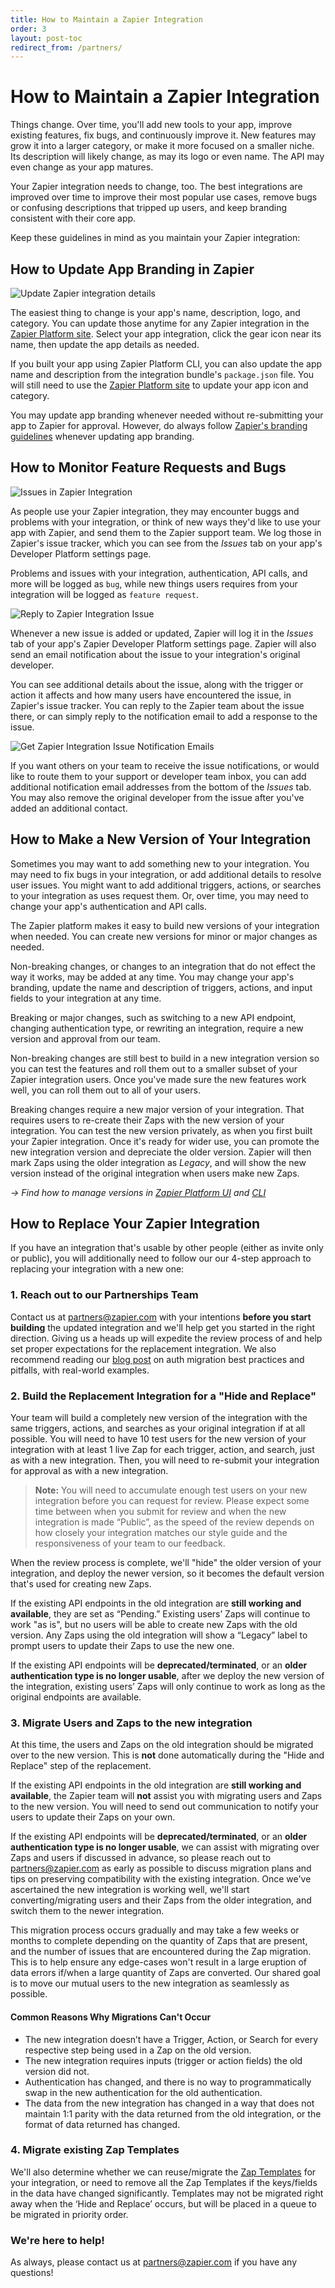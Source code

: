 ```yaml
---
title: How to Maintain a Zapier Integration
order: 3
layout: post-toc
redirect_from: /partners/
---
```


# How to Maintain a Zapier Integration

Things change. Over time, you'll add new tools to your app, improve existing features, fix bugs, and continuously improve it. New features may grow it into a larger category, or make it more focused on a smaller niche. Its description will likely change, as may its logo or even name. The API may even change as your app matures.

Your Zapier integration needs to change, too. The best integrations are improved over time to improve their most popular use cases, remove bugs or confusing descriptions that tripped up users, and keep branding consistent with their core app.

Keep these guidelines in mind as you maintain your Zapier integration:

## How to Update App Branding in Zapier

![Update Zapier integration details](https://cdn.zapier.com/storage/photos/1075ef17df9d18db368adaed7e1d24bc.png)

The easiest thing to change is your app's name, description, logo, and category. You can update those anytime for any Zapier integration in the [Zapier Platform site](https://zapier.com/app/developer). Select your app integration, click the gear icon near its name, then update the app details as needed.

If you built your app using Zapier Platform CLI, you can also update the app name and description from the integration bundle's `package.json` file. You will still need to use the [Zapier Platform site](https://zapier.com/app/developer) to update your app icon and category.

You may update app branding whenever needed without re-submitting your app to Zapier for approval. However, do always follow [Zapier's branding guidelines](https://platform.zapier.com/partners/planning-guide) whenever updating app branding.

## How to Monitor Feature Requests and Bugs

![Issues in Zapier Integration](https://cdn.zapier.com/storage/photos/7e214665d64998a7cc8c3276e5b8f86f.png)

As people use your Zapier integration, they may encounter buggs and problems with your integration, or think of new ways they'd like to use your app with Zapier, and send them to the Zapier support team. We log those in Zapier's issue tracker, which you can see from the _Issues_ tab on your app's Developer Platform settings page.

Problems and issues with your integration, authentication, API calls, and more will be logged as `bug`, while new things users requires from your integration will be logged as `feature request`.

![Reply to Zapier Integration Issue](https://cdn.zapier.com/storage/photos/a793bc2741fd1c82159c01d0a59fe735.png)

Whenever a new issue is added or updated, Zapier will log it in the _Issues_ tab of your app's Zapier Developer Platform settings page. Zapier will also send an email notification about the issue to your integration's original developer.

You can see additional details about the issue, along with the trigger or action it affects and how many users have encountered the issue, in Zapier's issue tracker. You can reply to the Zapier team about the issue there, or can simply reply to the notification email to add a response to the issue.

![Get Zapier Integration Issue Notification Emails](https://cdn.zapier.com/storage/photos/3ac5c7bc98568aac786a7b87fc2695ef.png)

If you want others on your team to receive the issue notifications, or would like to route them to your support or developer team inbox, you can add additional notification email addresses from the bottom of the _Issues_ tab. You may also remove the original developer from the issue after you've added an additional contact.

## How to Make a New Version of Your Integration

Sometimes you may want to add something new to your integration. You may need to fix bugs in your integration, or add additional details to resolve user issues. You might want to add additional triggers, actions, or searches to your integration as uses request them. Or, over time, you may need to change your app's authentication and API calls.

The Zapier platform makes it easy to build new versions of your integration when needed. You can create new versions for minor or major changes as needed.

Non-breaking changes, or changes to an integration that do not effect the way it works, may be added at any time. You may change your app's branding, update the name and description of triggers, actions, and input fields to your integration at any time.

Breaking or major changes, such as switching to a new API endpoint, changing authentication type, or rewriting an integration, require a new version and approval from our team.

Non-breaking changes are still best to build in a new integration version so you can test the features and roll them out to a smaller subset of your Zapier integration users. Once you've made sure the new features work well, you can roll them out to all of your users.

Breaking changes require a new major version of your integration. That requires users to re-create their Zaps with the new version of your integration. You can test the new version privately, as when you first built your Zapier integration. Once it's ready for wider use, you can promote the new integration version and depreciate the older version. Zapier will then mark Zaps using the older integration as _Legacy_, and will show the new version instead of the original integration when users make new Zaps.

_→ Find how to manage versions in [Zapier Platform UI](https://platform.zapier.com/docs/versions) and [CLI](https://zapier.github.io/zapier-platform-cli/#deploying-an-app-version)_

## How to Replace Your Zapier Integration

If you have an integration that's usable by other people (either as invite only or public), you will additionally need to follow our our 4-step approach to replacing your integration with a new one:

### 1. Reach out to our Partnerships Team

Contact us at [partners@zapier.com](mailto:partners@zapier.com) with your intentions **before you start building** the updated integration and we'll help get you started in the right direction. Giving us a heads up will expedite the review process of and help set proper expectations for the replacement integration. We also recommend reading our [blog post](https://zapier.com/engineering/api-auth-migration/) on auth migration best practices and pitfalls, with real-world examples.

### 2. Build the Replacement Integration for a "Hide and Replace"

Your team will build a completely new version of the integration with the same triggers, actions, and searches as your original integration if at all possible. You will need to have 10 test users for the new version of your integration with at least 1 live Zap for each trigger, action, and search, just as with a new integration. Then, you will need to re-submit your integration for approval as with a new integration.

> **Note:** You will need to accumulate enough test users on your new integration before you can request for review. Please expect some time between when you submit for review and when the new integration is made “Public”, as the speed of the review depends on how closely your integration matches our style guide and the responsiveness of your team to our feedback.

When the review process is complete, we'll "hide" the older version of your integration, and deploy the newer version, so it becomes the default version that's used for creating new Zaps.

If the existing API endpoints in the old integration are **still working and available**, they are set as “Pending.” Existing users’ Zaps will continue to work "as is", but no users will be able to create new Zaps with the old version. Any Zaps using the old integration will show a “Legacy” label to prompt users to update their Zaps to use the new one.

If the existing API endpoints will be **deprecated/terminated**, or an **older authentication type is no longer usable**, after we deploy the new version of the integration, existing users’ Zaps will only continue to work as long as the original endpoints are available.

### 3. Migrate Users and Zaps to the new integration

At this time, the users and Zaps on the old integration should be migrated over to the new version. This is **not** done automatically during the "Hide and Replace" step of the replacement.

If the existing API endpoints in the old integration are **still working and available**, the Zapier team will **not** assist you with migrating users and Zaps to the new version. You will need to send out communication to notify your users to update their Zaps on your own.

If the existing API endpoints will be **deprecated/terminated**, or an **older authentication type is no longer usable**, we can assist with migrating over Zaps and users if discussed in advance, so please reach out to [partners@zapier.com](mailto:partners@zapier.com) as early as possible to discuss migration plans and tips on preserving compatibility with the existing integration. Once we've ascertained the new integration is working well, we'll start converting/migrating users and their Zaps from the older integration, and switch them to the newer integration.

This migration process occurs gradually and may take a few weeks or months to complete depending on the quantity of Zaps that are present, and the number of issues that are encountered during the Zap migration. This is to help ensure any edge-cases won't result in a large eruption of data errors if/when a large quantity of Zaps are converted. Our shared goal is to move our mutual users to the new integration as seamlessly as possible.

#### Common Reasons Why Migrations Can't Occur

* The new integration doesn’t have a Trigger, Action, or Search for every respective step being used in a Zap on the old version.
* The new integration requires inputs (trigger or action fields) the old version did not.
* Authentication has changed, and there is no way to programmatically swap in the new authentication for the old authentication.
* The data from the new integration has changed in a way that does not maintain 1:1 parity with the data returned from the old integration, or the format of data returned has changed.

### 4. Migrate existing Zap Templates

We'll also determine whether we can reuse/migrate the [Zap Templates](https://zapier.com/developer/documentation/v2/zap-templates/) for your integration, or need to remove all the Zap Templates if the keys/fields in the data have changed significantly. Templates may not be migrated right away when the ‘Hide and Replace’ occurs, but will be placed in a queue to be migrated in priority order.

### We're here to help!

As always, please contact us at [partners@zapier.com](mailto:partners@zapier.com) if you have any questions!
